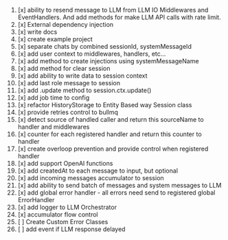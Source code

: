 1. [x] ability to resend message to LLM from LLM IO Middlewares and EventHandlers. And add methods for make LLM API calls with rate limit.
3. [x] External dependency injection
4. [x] write docs
5. [x] create example project
7. [x] separate chats by combined sessionId, systemMessageId
8. [x] add user context to middlewares, handlers, etc...
9. [x] add method to create injections using systemMessageName
10. [x] add method for clear session
11. [x] add ability to write data to session context
12. [x] add last role message to session
13. [x] add .update method to session.ctx.update()
14. [x] add job time to config
15. [x] refactor HistoryStorage to Entity Based way Session class
16. [x] provide retries control to bullmq
18. [x] detect source of handled caller and return this sourceName to handler and middlewares
19. [x] counter for each registered handler and return this counter to handler
20. [x] create overloop prevention and provide control when registered handler
21. [x] add support OpenAI functions
22. [x] add createdAt to each message to input, but optional
23. [x] add incoming messages accumulator to session
24. [x] add ability to send batch of messages and system messages to LLM
25. [x] add global error handler - all errors need send to registered global ErrorHandler
26. [x] add logger to LLM Orchestrator
27. [x] accumulator flow control
28. [ ] Create Custom Error Classes
29. [ ] add event if LLM response delayed

